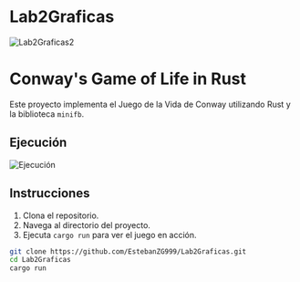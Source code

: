 # Lab2Graficas

![Lab2Graficas2](https://github.com/user-attachments/assets/1a9b9f72-e6ca-4ee7-a806-583bed318375)

# Conway's Game of Life in Rust

Este proyecto implementa el Juego de la Vida de Conway utilizando Rust y la biblioteca `minifb`.

## Ejecución

![Ejecución](ruta/al/gif/tu_gif.gif)

## Instrucciones

1. Clona el repositorio.
2. Navega al directorio del proyecto.
3. Ejecuta `cargo run` para ver el juego en acción.

```sh
git clone https://github.com/EstebanZG999/Lab2Graficas.git
cd Lab2Graficas
cargo run

